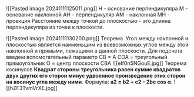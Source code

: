 ![[Pasted image 20241111125011.png]]
Н - основание перпендикуляра
М - основание наклонной
АН - перпендикуляр
АМ - наклонная 
МН - проекция 
Расстояние между точкой до плоскостью - это длинна перпендикуляра из точки к плоскости.

![[Pasted image 20241111130200.png]]
Теорема.
Угол между наклонной и плоскостью является наименьшим из всевозможных углов между этой наклонной и прямыми, лежащими в данной плоскости.
Для подсчета введем вспомогательный параметр СВ = А
СОА = треугольный прямоугольник 
О = центр плоскости СВА
![[eIf0n5NGouE.jpg]]
Теорема косинусов
**Квадрат стороны треугольника равен сумме квадратов двух других его сторон минус удвоенное произведение этих сторон на косинус угла между ними**.
Формула: **a2 = b2 + c2 – 2bc cos α**.
![[hZF3TvmVrXE.jpg]]